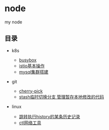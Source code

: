 # node
my node
## 目录
- k8s
  - [busybox](https://github.com/bobwanglong/node/blob/main/k8s/busybox.MD)
  - [istio基本操作](https://github.com/bobwanglong/node/blob/27162d5749df179aa23b1a1c51f72fd541403e47/k8s/istio/base.md)
  - [mysql集群搭建](https://github.com/bobwanglong/node/blob/main/k8s/helm/mysql%E9%9B%86%E7%BE%A4%E6%90%AD%E5%BB%BA.md)

- git
  - [cherry-pick](https://github.com/bobwanglong/node/blob/main/git/cherry.MD)
  - [stash临时切换分支 管理暂存本地修改的代码](https://github.com/bobwanglong/node/blob/main/git/stash.md)
- linux
  - [跳转执行history的某条历史记录](https://github.com/bobwanglong/node/blob/main/linux/history.MD)
  - [ctl网络工具](https://github.com/bobwanglong/node/blob/main/linux/net_tool.MD)